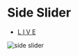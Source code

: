 # Side Slider

* [L I V E](https://steps-slider.vercel.app/)
  
![side slider](https://github.com/naleilan/steps-slider/assets/7776224/13d4c976-2a0b-4051-b05d-c0e0b7e39054)

